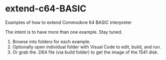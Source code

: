 # extend-c64-BASIC
Examples of how to extend Commodore 64 BASIC interpreter

The intent is to have more than one example.  Stay tuned.

1. Browse into folders for each example. 
2. Optionally open individual folder with Visual Code to edit, build, and run.
3. Or grab the .D64 file (via build folder) to get the image of the 1541 disk.
